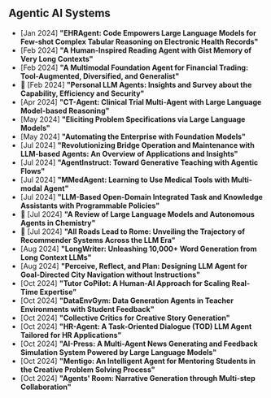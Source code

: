 
## Agentic AI Systems
* [Jan 2024] **"EHRAgent: Code Empowers Large Language Models for Few-shot Complex Tabular Reasoning on Electronic Health Records"**
* [Feb 2024] **"A Human-Inspired Reading Agent with Gist Memory of Very Long Contexts"**
* [Feb 2024] **"A Multimodal Foundation Agent for Financial Trading: Tool-Augmented, Diversified, and Generalist"**
* 📖 [Feb 2024] **"Personal LLM Agents: Insights and Survey about the Capability, Efficiency and Security"**
* [Apr 2024] **"CT-Agent: Clinical Trial Multi-Agent with Large Language Model-based Reasoning"**
* [May 2024] **"Eliciting Problem Specifications via Large Language Models"**
* [May 2024] **"Automating the Enterprise with Foundation Models"**
* [Jul 2024] **"Revolutionizing Bridge Operation and Maintenance with LLM-based Agents: An Overview of Applications and Insights"**
* [Jul 2024] **"AgentInstruct: Toward Generative Teaching with Agentic Flows"**
* [Jul 2024] **"MMedAgent: Learning to Use Medical Tools with Multi-modal Agent"**
* [Jul 2024] **"LLM-Based Open-Domain Integrated Task and Knowledge Assistants with Programmable Policies"**
* 📖 [Jul 2024] **"A Review of Large Language Models and Autonomous Agents in Chemistry"**
* 📖 [Jul 2024] **"All Roads Lead to Rome: Unveiling the Trajectory of Recommender Systems Across the LLM Era"**
* [Aug 2024] **"LongWriter: Unleashing 10,000+ Word Generation from Long Context LLMs"**
* [Aug 2024] **"Perceive, Reflect, and Plan: Designing LLM Agent for Goal-Directed City Navigation without Instructions"**
* [Oct 2024] **"Tutor CoPilot: A Human-AI Approach for Scaling Real-Time Expertise"**
* [Oct 2024] **"DataEnvGym: Data Generation Agents in Teacher Environments with Student Feedback"**
* [Oct 2024] **"Collective Critics for Creative Story Generation"**
* [Oct 2024] **"HR-Agent: A Task-Oriented Dialogue (TOD) LLM Agent Tailored for HR Applications"**
* [Oct 2024] **"AI-Press: A Multi-Agent News Generating and Feedback Simulation System Powered by Large Language Models"**
* [Oct 2024] **"Mentigo: An Intelligent Agent for Mentoring Students in the Creative Problem Solving Process"**
* [Oct 2024] **"Agents' Room: Narrative Generation through Multi-step Collaboration"**

